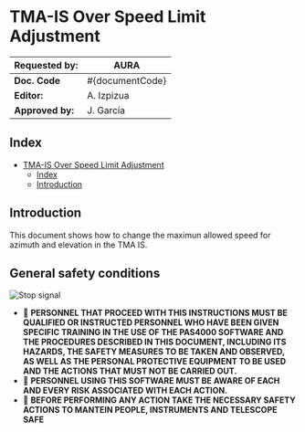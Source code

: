 # TMA-IS Over Speed Limit Adjustment

| **Requested by:** | **AURA** |
|-------------------|----------|
| **Doc. Code**     | #{documentCode}       |
| **Editor:**       | A. Izpizua         |
| **Approved by:**  | J. García         |

## Index

- [TMA-IS Over Speed Limit Adjustment](#title)
  - [Index](#index)
  - [Introduction](#introduction)

## Introduction

This document shows how to change the maximun allowed speed for azimuth and elevation in the TMA IS.

## General safety conditions

![Stop signal](image/README/StopIcon.png)

- 🛑 **PERSONNEL THAT PROCEED WITH THIS INSTRUCTIONS MUST BE QUALIFIED OR INSTRUCTED PERSONNEL WHO HAVE BEEN GIVEN SPECIFIC TRAINING IN THE USE OF THE PAS4000 SOFTWARE AND THE PROCEDURES DESCRIBED IN THIS DOCUMENT, INCLUDING ITS HAZARDS, THE SAFETY MEASURES TO BE TAKEN AND OBSERVED, AS WELL AS THE PERSONAL PROTECTIVE EQUIPMENT TO BE USED AND THE ACTIONS THAT MUST NOT BE CARRIED OUT.**
- 🛑 **PERSONNEL USING THIS SOFTWARE MUST BE AWARE OF EACH AND EVERY RISK ASSOCIATED WITH EACH ACTION.**
- 🛑 **BEFORE PERFORMING ANY ACTION TAKE THE NECESSARY SAFETY ACTIONS TO MANTEIN PEOPLE, INSTRUMENTS AND TELESCOPE SAFE**



